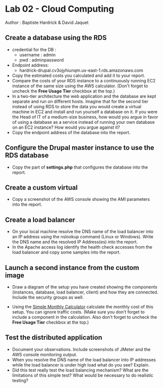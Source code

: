 # Lab 02 - Cloud Computing

Author : Baptiste Hardrick & David Jaquet

## Create a database using the RDS

- credential for the DB :
  - username : admin
  - pwd : adminpassword
- Endpoint address:
  - hardrick-drupal.cv3ojyhiunqm.us-east-1.rds.amazonaws.com
- Copy the estimated costs you calculated and add it to your report.
- Compare the costs of your RDS instance to a continuously running EC2 instance of the same size using the AWS calculator. (Don't forget to uncheck the **Free Usage Tier** checkbox at the top.)
- In a two-tier architecture the web application and the database are kept separate and run on different hosts. Imagine that for the second tier instead of using RDS to store the data you would create a virtual machine in EC2 and install and run yourself a database on it. If you were the Head of IT of a medium-size business, how would you argue in favor of using a database as a service instead of running your own database on an EC2 instance? How would you argue against it?
- Copy the endpoint address of the database into the report.

## Configure the Drupal master instance to use the RDS database

- Copy the part of **settings.php** that configures the database into the report.

## Create a custom virtual

- Copy a screenshot of the AWS console showing the AMI parameters into the report.

## Create a load balancer

- On your local machine resolve the DNS name of the load balancer into an IP address using the nslookup command (Linux or Windows). Write the DNS name and the resolved IP Address(es) into the report.
- In the Apache access log identify the health check accesses from the load balancer and copy some samples into the report.

## Launch a second instance from the custom image

- Draw a diagram of the setup you have created showing the components (instances, database, load balancer, client) and how they are connected. Include the security groups as well.

- Using the [Simple Monthly Calculator](http://calculator.s3.amazonaws.com/calc5.html) calculate the monthly cost of this setup. You can ignore traffic costs. (Make sure you don't forget to include a component in the calculation. Also don't forget to uncheck the **Free Usage Tier** checkbox at the top.)

## Test the distributed application

- Document your observations. Include screenshots of JMeter and the AWS console monitoring output.
- When you resolve the DNS name of the load balancer into IP addresses while the load balancer is under high load what do you see? Explain.
- Did this test really test the load balancing mechanism? What are the limitations of this simple test? What would be necessary to do realistic testing?